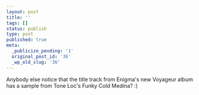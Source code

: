```yaml
---
layout: post
title: ''
tags: []
status: publish
type: post
published: true
meta:
  _publicize_pending: '1'
  original_post_id: '36'
  _wp_old_slug: '36'
---
```

Anybody else notice that the title track from Enigma's new Voyageur album has a sample from Tone Loc's Funky Cold Medina?  :)
